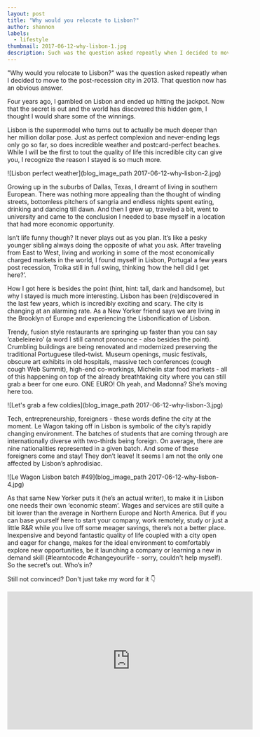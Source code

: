 ```yaml
---
layout: post
title: "Why would you relocate to Lisbon?"
author: shannon
labels:
  - lifestyle
thumbnail: 2017-06-12-why-lisbon-1.jpg
description: Such was the question asked repeatly when I decided to move to the post-recession city in 2013. That question now has an obvious answer.
---
```


"Why would you relocate to Lisbon?" was the question asked repeatly when I decided to move to the post-recession city in 2013. That question now has an obvious answer.

Four years ago, I gambled on Lisbon and ended up hitting the jackpot. Now that the secret is out and the world has discovered this hidden gem, I thought I would share some of the winnings.

Lisbon is the supermodel who turns out to actually be much deeper than her million dollar pose. Just as perfect complexion and never-ending legs only go so far, so does incredible weather and postcard-perfect beaches. While I will be the first to tout the quality of life this incredible city can give you, I recognize the reason I stayed is so much more.

![Lisbon perfect weather](blog_image_path 2017-06-12-why-lisbon-2.jpg)

Growing up in the suburbs of Dallas, Texas, I dreamt of living in southern European. There was nothing more appealing than the thought of winding streets, bottomless pitchers of sangria and endless nights spent eating, drinking and dancing till dawn. And then I grew up, traveled a bit, went to university and came to the conclusion I needed to base myself in a location that had more economic opportunity.

Isn’t life funny though? It never plays out as you plan. It’s like a pesky younger sibling always doing the opposite of what you ask. After traveling from East to West, living and working in some of the most economically charged markets in the world, I found myself in Lisbon, Portugal a few years post recession, Troika still in full swing, thinking ‘how the hell did I get here?’.

How I got here is besides the point (hint, hint: tall, dark and handsome), but why I stayed is much more interesting.
Lisbon has been (re)discovered in the last few years, which is incredibly exciting and scary. The city is changing at an alarming rate. As a New Yorker friend says we are living in the Brooklyn of Europe and experiencing the Lisbonification of Lisbon.

Trendy, fusion style restaurants are springing up faster than you can say ‘cabeleireiro’ (a word I still cannot pronounce - also besides the point). Crumbling buildings are being renovated and modernized preserving the traditional Portuguese tiled-twist. Museum openings, music festivals, obscure art exhibits in old hospitals, massive tech conferences (cough cough Web Summit), high-end co-workings, Michelin star food markets - all of this happening on top of the already breathtaking city where you can still grab a beer for one euro. ONE EURO! Oh yeah, and Madonna? She’s moving here too.

![Let's grab a few coldies](blog_image_path 2017-06-12-why-lisbon-3.jpg)

Tech, entrepreneurship, foreigners - these words define the city at the moment. Le Wagon taking off in Lisbon is symbolic of the city’s rapidly changing environment. The batches of students that are coming through are internationally diverse with two-thirds being foreign. On average, there are nine nationalities represented in a given batch. And some of these foreigners come and stay! They don’t leave! It seems I am not the only one affected by Lisbon’s aphrodisiac.

![Le Wagon Lisbon batch #49](blog_image_path 2017-06-12-why-lisbon-4.jpg)

As that same New Yorker puts it (he’s an actual writer), to make it in Lisbon one needs their own ‘economic steam’. Wages and services are still quite a bit lower than the average in Northern Europe and North America. But if you can base yourself here to start your company, work remotely, study or just a little R&R while you live off some meager savings, there’s not a better place. Inexpensive and beyond fantastic quality of life coupled with a city open and eager for change, makes for the ideal environment to comfortably explore new opportunities, be it launching a company or learning a new in demand skill (#learntocode #changeyourlife - sorry, couldn't help myself).
So the secret’s out. Who’s in?

Still not convinced? Don't just take my word for it 👇

<div class="video-wrapper">
  <div class="video-container">
    <iframe width="560" height="315" src="https://www.youtube.com/embed/E13r7VLGyM0" frameborder="0" allowfullscreen></iframe>
  </div>
</div>
